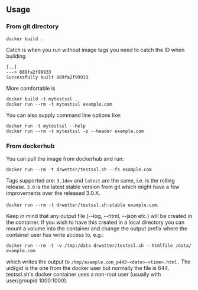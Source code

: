 ## Usage

### From git directory

```
docker build .
```

Catch is when you run without image tags you need to catch the ID when building

```
[..]
---> 889fa2f99933
Successfully built 889fa2f99933
```

More comfortable is

```
docker build -t mytestssl .
docker run --rm -t mytestssl example.com
```

You can also supply command line options like:

```
docker run -t mytestssl --help
docker run --rm -t mytestssl -p --header example.com
```

### From dockerhub

You can pull the image from dockerhub and run:

```
docker run --rm -t drwetter/testssl.sh --fs example.com
```

Tags supported are: ``3.1dev`` and ``latest`` are the same, i.e. is the rolling release. ``3.0`` is the latest stable version from git which might have a few improvements over the released 3.0.X.

``docker run --rm -t drwetter/testssl.sh:stable example.com``.

Keep in mind that any output file (--log, --html, --json etc.) will be created in the container. If you wish to have this created in a local directory you can mount a volume into the container and change the output prefix where the container user has write access to, e.g.:

```
docker run --rm -t -v /tmp:/data drwetter/testssl.sh --htmlfile /data/ example.com
```

which writes the output to ``/tmp/example.com_p443-<date>-<time>.html.`` The uid/gid is the one from the docker user but normally the file is 644. testssl.sh's docker container uses a non-root user (usually with user/groupid 1000:1000).
